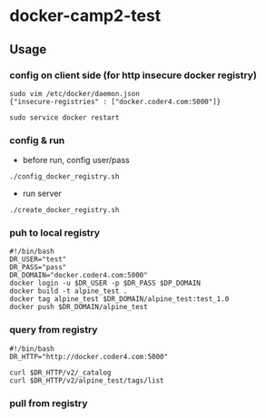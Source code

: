# docker-camp2-test

## Usage 

### config on client side (for http insecure docker registry)
```
sudo vim /etc/docker/daemon.json
{"insecure-registries" : ["docker.coder4.com:5000"]}

sudo service docker restart
```

### config & run
 * before run, config user/pass 
```
./config_docker_registry.sh
```
 * run server
```
./create_docker_registry.sh
```

### puh to local registry
```
#!/bin/bash
DR_USER="test"
DR_PASS="pass"
DR_DOMAIN="docker.coder4.com:5000"
docker login -u $DR_USER -p $DR_PASS $DP_DOMAIN 
docker build -t alpine_test .
docker tag alpine_test $DR_DOMAIN/alpine_test:test_1.0
docker push $DR_DOMAIN/alpine_test
```

### query from registry
```
#!/bin/bash
DR_HTTP="http://docker.coder4.com:5000"

curl $DR_HTTP/v2/_catalog
curl $DR_HTTP/v2/alpine_test/tags/list
```

### pull from registry

